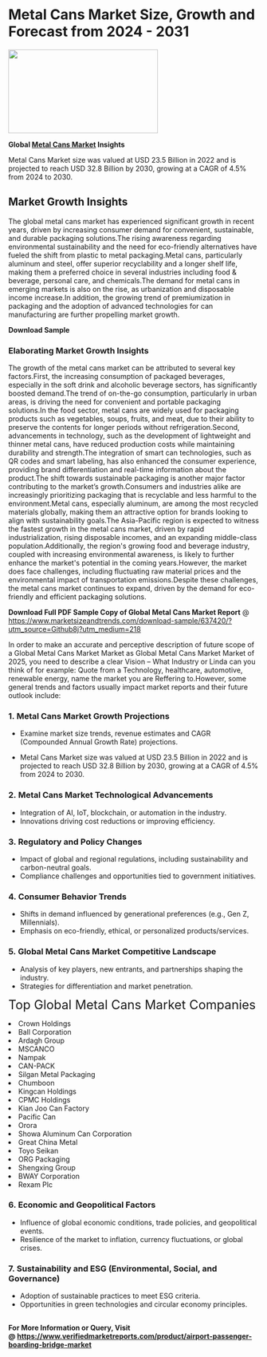 <H1>Metal Cans Market Size, Growth and Forecast from 2024 - 2031</H1><img class="aligncenter size-medium wp-image-584254" src="https://thirdeyenews.in/wp-content/uploads/2024/09/Global-Market-Research-300x168.jpeg" alt="" width="300" height="168" /><p><strong>Global&nbsp;<a href="https://www.marketsizeandtrends.com/download-sample/637420/?utm_source=Github8j?utm_medium=218">Metal Cans Market</a> Insights</strong></p><p>Metal Cans Market size was valued at USD 23.5 Billion in 2022 and is projected to reach USD 32.8 Billion by 2030, growing at a CAGR of 4.5% from 2024 to 2030.</p><p><h2>Market Growth Insights</h2> <p>The global metal cans market has experienced significant growth in recent years, driven by increasing consumer demand for convenient, sustainable, and durable packaging solutions.The rising awareness regarding environmental sustainability and the need for eco-friendly alternatives have fueled the shift from plastic to metal packaging.Metal cans, particularly aluminum and steel, offer superior recyclability and a longer shelf life, making them a preferred choice in several industries including food & beverage, personal care, and chemicals.The demand for metal cans in emerging markets is also on the rise, as urbanization and disposable income increase.In addition, the growing trend of premiumization in packaging and the adoption of advanced technologies for can manufacturing are further propelling market growth.</p> <p><strong>Download Sample</strong></p> <h3>Elaborating Market Growth Insights</h3> <p>The growth of the metal cans market can be attributed to several key factors.First, the increasing consumption of packaged beverages, especially in the soft drink and alcoholic beverage sectors, has significantly boosted demand.The trend of on-the-go consumption, particularly in urban areas, is driving the need for convenient and portable packaging solutions.In the food sector, metal cans are widely used for packaging products such as vegetables, soups, fruits, and meat, due to their ability to preserve the contents for longer periods without refrigeration.Second, advancements in technology, such as the development of lightweight and thinner metal cans, have reduced production costs while maintaining durability and strength.The integration of smart can technologies, such as QR codes and smart labeling, has also enhanced the consumer experience, providing brand differentiation and real-time information about the product.The shift towards sustainable packaging is another major factor contributing to the market’s growth.Consumers and industries alike are increasingly prioritizing packaging that is recyclable and less harmful to the environment.Metal cans, especially aluminum, are among the most recycled materials globally, making them an attractive option for brands looking to align with sustainability goals.The Asia-Pacific region is expected to witness the fastest growth in the metal cans market, driven by rapid industrialization, rising disposable incomes, and an expanding middle-class population.Additionally, the region's growing food and beverage industry, coupled with increasing environmental awareness, is likely to further enhance the market's potential in the coming years.However, the market does face challenges, including fluctuating raw material prices and the environmental impact of transportation emissions.Despite these challenges, the metal cans market continues to expand, driven by the demand for eco-friendly and efficient packaging solutions.</p> <p><span class=""><strong>Download Full PDF Sample Copy of Global Metal Cans Market Report</strong> @ <a href="https://www.marketsizeandtrends.com/download-sample/637420/?utm_source=Github8j?utm_medium=218" target="_blank">https://www.marketsizeandtrends.com/download-sample/637420/?utm_source=Github8j?utm_medium=218</a></span></p><p>In order to make an accurate and perceptive description of future scope of a Global&nbsp;Metal Cans Market Market as Global&nbsp;Metal Cans Market Market of 2025, you need to describe a clear Vision &ndash; What Industry or Linda can you think of for example: Quote from a Technology, healthcare, automotive, renewable energy, name the market you are Reffering to.However, some general trends and factors usually impact market reports and their future outlook include:</p><h3>1.&nbsp;<strong>Metal Cans Market Growth Projections</strong></h3><ul><li>Examine market size trends, revenue estimates and CAGR (Compounded Annual Growth Rate) projections.</li><li><p>Metal Cans Market size was valued at USD 23.5 Billion in 2022 and is projected to reach USD 32.8 Billion by 2030, growing at a CAGR of 4.5% from 2024 to 2030.</p></li></ul><h3>2.&nbsp;<strong>Metal Cans Market Technological Advancements</strong></h3><ul><li>Integration of AI, IoT, blockchain, or automation in the industry.</li><li>Innovations driving cost reductions or improving efficiency.</li></ul><h3>3.&nbsp;<strong>Regulatory and Policy Changes</strong></h3><ul><li>Impact of global and regional regulations, including sustainability and carbon-neutral goals.</li><li>Compliance challenges and opportunities tied to government initiatives.</li></ul><h3>4.&nbsp;<strong>Consumer Behavior Trends</strong></h3><ul><li>Shifts in demand influenced by generational preferences (e.g., Gen Z, Millennials).</li><li>Emphasis on eco-friendly, ethical, or personalized products/services.</li></ul><h3>5.&nbsp;<strong>Global Metal Cans Market Competitive Landscape</strong></h3><ul><li>Analysis of key players, new entrants, and partnerships shaping the industry.</li><li>Strategies for differentiation and market penetration.</li></ul><p data-pm-slice="1 1 []"><span style="color: inherit; font-family: inherit; font-size: 25px;">Top Global Metal Cans Market Companies</span></p><div class="" data-test-id=""><p><li>Crown Holdings</li><li> Ball Corporation</li><li> Ardagh Group</li><li> MSCANCO</li><li> Nampak</li><li> CAN-PACK</li><li> Silgan Metal Packaging</li><li> Chumboon</li><li> Kingcan Holdings</li><li> CPMC Holdings</li><li> Kian Joo Can Factory</li><li> Pacific Can</li><li> Orora</li><li> Showa Aluminum Can Corporation</li><li> Great China Metal</li><li> Toyo Seikan</li><li> ORG Packaging</li><li> Shengxing Group</li><li> BWAY Corporation</li><li> Rexam Plc</li></p></div><h3>6.&nbsp;<strong>Economic and Geopolitical Factors</strong></h3><ul><li>Influence of global economic conditions, trade policies, and geopolitical events.</li><li>Resilience of the market to inflation, currency fluctuations, or global crises.</li></ul><h3>7.&nbsp;<strong>Sustainability and ESG (Environmental, Social, and Governance)</strong></h3><ul><li>Adoption of sustainable practices to meet ESG criteria.</li><li>Opportunities in green technologies and circular economy principles.</li></ul><h2><strong style="font-size: 14px;">For More Information or Query, Visit @&nbsp;</strong><a style="background-color: #ffffff; font-size: 14px;" href="https://www.marketsizeandtrends.com/report/metal-cans-market/" target="_blank">https://www.verifiedmarketreports.com/product/airport-passenger-boarding-bridge-market</a></h2>
